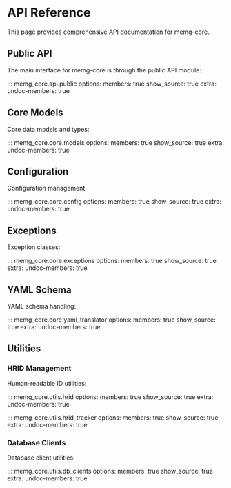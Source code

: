 # API Reference

This page provides comprehensive API documentation for memg-core.

## Public API

The main interface for memg-core is through the public API module:

::: memg_core.api.public
    options:
      members: true
      show_source: true
      extra:
        undoc-members: true

## Core Models

Core data models and types:

::: memg_core.core.models
    options:
      members: true
      show_source: true
      extra:
        undoc-members: true

## Configuration

Configuration management:

::: memg_core.core.config
    options:
      members: true
      show_source: true
      extra:
        undoc-members: true

## Exceptions

Exception classes:

::: memg_core.core.exceptions
    options:
      members: true
      show_source: true
      extra:
        undoc-members: true

## YAML Schema

YAML schema handling:

::: memg_core.core.yaml_translator
    options:
      members: true
      show_source: true
      extra:
        undoc-members: true

## Utilities

### HRID Management

Human-readable ID utilities:

::: memg_core.utils.hrid
    options:
      members: true
      show_source: true
      extra:
        undoc-members: true

::: memg_core.utils.hrid_tracker
    options:
      members: true
      show_source: true
      extra:
        undoc-members: true

### Database Clients

Database client utilities:

::: memg_core.utils.db_clients
    options:
      members: true
      show_source: true
      extra:
        undoc-members: true
